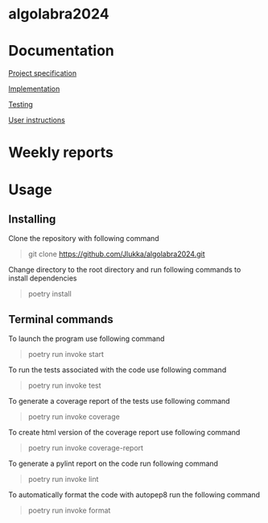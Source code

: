 # algolabra2024
# Documentation
[Project specification](https://github.com/Jlukka/algolabra2024/blob/main/documentation/specification.md)

[Implementation](https://github.com/Jlukka/algolabra2024/blob/main/documentation/implementation.md)

[Testing](https://github.com/Jlukka/algolabra2024/blob/main/documentation/testing.md)

[User instructions](https://github.com/Jlukka/algolabra2024/blob/main/documentation/instructions.md)


# Weekly reports

# Usage

## Installing

Clone the repository with following command

> git clone https://github.com/Jlukka/algolabra2024.git

Change directory to the root directory and run following commands to install dependencies

> poetry install

## Terminal commands

To launch the program use following command

> poetry run invoke start

To run the tests associated with the code use following command

> poetry run invoke test

To generate a coverage report of the tests use following command

> poetry run invoke coverage

To create html version of the coverage report use following command

> poetry run invoke coverage-report

To generate a pylint report on the code run following command

> poetry run invoke lint

To automatically format the code with autopep8 run the following command

> poetry run invoke format
